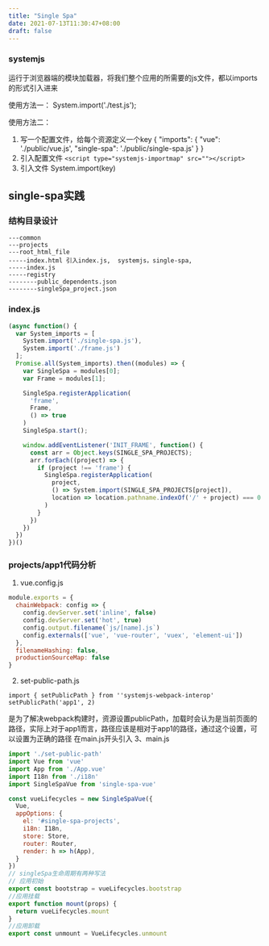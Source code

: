 ```yaml
---
title: "Single Spa"
date: 2021-07-13T11:30:47+08:00
draft: false
---
```


### systemjs
运行于浏览器端的模块加载器，将我们整个应用的所需要的js文件，都以imports的形式引入进来
   
使用方法一：
System.import('./test.js');

使用方法二：
1. 写一个配置文件，给每个资源定义一个key
 {
  "imports": {
    "vue": './public/vue.js',
    "single-spa": './public/single-spa.js'
  }
}
2. 引入配置文件
```<script type="systemjs-importmap" src=""></script>```
3. 引入文件
System.import(key)

## single-spa实践
### 结构目录设计
```
---common
---projects
---root_html_file
-----index.html 引入index.js,  systemjs，single-spa, 
-----index.js
-----registry 
--------public_dependents.json
--------singleSpa_project.json
```
### index.js
```javascript
(async function() {
  var System_imports = [
    System.import('./single-spa.js'),
    System.import('./frame.js')
  ];
  Promise.all(System_imports).then((modules) => {
    var SingleSpa = modules[0];
    var Frame = modules[1];

    SingleSpa.registerApplication(
      'frame',
      Frame,
      () => true
    )
    SingleSpa.start();

    window.addEventListener('INIT_FRAME', function() {
      const arr = Object.keys(SINGLE_SPA_PROJECTS);
      arr.forEach((project) => {
        if (project !== 'frame') {
          SingleSpa.registerApplication(
            project,
            () => System.import(SINGLE_SPA_PROJECTS[project]),
            location => location.pathname.indexOf('/' + project) === 0
          )
        }
      })
    })
  })
})()

```
### projects/app1代码分析
1. vue.config.js
```javascript
module.exports = {
  chainWebpack: config => {
    config.devServer.set('inline', false)
    config.devServer.set('hot', true)
    config.output.filename(`js/[name].js`)
    config.externals(['vue', 'vue-router', 'vuex', 'element-ui'])
  },
  filenameHashing: false,
  productionSourceMap: false
}
```
2. set-public-path.js
```
import { setPublicPath } from ''systemjs-webpack-interop'
setPublicPath('app1', 2)
```
是为了解决webpack构建时，资源设置publicPath，加载时会认为是当前页面的路径，实际上对于app1而言，路径应该是相对于app1的路径，通过这个设置，可以设置为正确的路径
在main.js开头引入
3、main.js
```javascript
import './set-public-path'
import Vue from 'vue'
import App from './App.vue'
import I18n from './i18n'
import SingleSpaVue from 'single-spa-vue'

const vueLifecycles = new SingleSpaVue({
  Vue,
  appOptions: {
    el: '#single-spa-projects',
    i18n: I18n,
    store: Store,
    router: Router,
    render: h => h(App),
  }
})
// singleSpa生命周期有两种写法
// 应用初始
export const bootstrap = vueLifecycles.bootstrap
//应用挂载
export function mount(props) {
  return vueLifecycles.mount
}
//应用卸载
export const unmount = VueLifecycles.unmount
```
